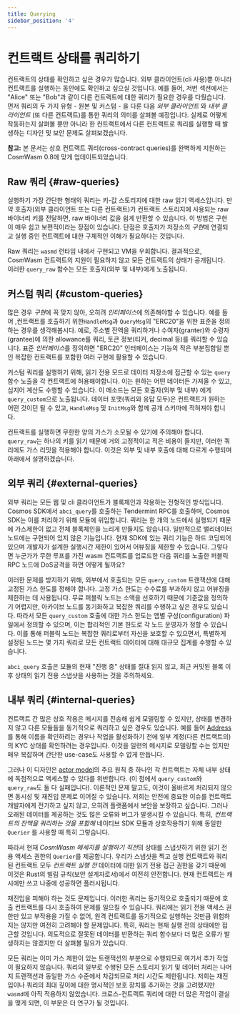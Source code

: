 ```yaml
---
title: Querying
sidebar_position: '4'
---
```


# 컨트랙트 상태를 쿼리하기

컨트랙트의 상태를 확인하고 싶은 경우가 많습니다. 외부 클라이언트(cli 사용)뿐 아니라 컨트랙트를 실행하는 동안에도 확인하고 싶으실 것입니다. 예를 들어, 저번 섹션에서는 "Alice" 또는 "Bob"과 같이 다른 컨트랙트에 대한 쿼리가 필요한 경우를 다뤘습니다. 먼저 쿼리의 두 가지 유형 - 원본 및 커스텀 - 을 다룬 다음 *외부 클라이언트* 와 *내부 클라이언트* (또 다른 컨트랙트)를 통한 쿼리의 의미를 살펴볼 예정입니다. 실제로 어떻게 작동하는지 살펴볼 뿐만 아니라 한 컨트랙트에서 다른 컨트랙트로 쿼리를 실행할 때 발생하는 디자인 및 보안 문제도 살펴보겠습니다.

**참고:** 본 문서는 상호 컨트랙트 쿼리(cross-contract queries)를 완벽하게 지원하는 CosmWasm 0.8에 맞게 업데이트되었습니다.

## Raw 쿼리 {#raw-queries}

실행하기 가장 간단한 형태의 쿼리는 키-값 스토리지에 대한 raw 읽기 액세스입니다. 만약 호출자(외부 클라이언트 또는 다른 컨트랙트)가 컨트랙트 스토리지에 사용되는 raw 바이너리 키를 전달하면, raw 바이너리 값을 쉽게 반환할 수 있습니다. 이 방법은 구현이 매우 쉽고 보편적이라는 장점이 있습니다. 단점은 호출자가 저장소의 *구현*에 연결되고 실행 중인 컨트랙트에 대한 구체적인 이해가 필요하다는 것입니다.

Raw 쿼리는 `wasmd` 런타임 내에서 구현되고 VM을 우회합니다. 결과적으로, CosmWasm 컨트랙트의 지원이 필요하지 않고 모든 컨트랙트의 상태가 공개됩니다. 이러한 `query_raw` 함수는 모든 호출자(외부 및 내부)에게 노출됩니다.

## 커스텀 쿼리 {#custom-queries}

많은 경우 *구현*에 꼭 맞지 않아, 오히려 *인터페이스*에 의존해야할 수 있습니다. 예를 들어 ,컨트랙트를 호출하기 위한`HandleMsg`과 `QueryMsg`의 "ERC20"을 위한 표준을 정의하는 경우를 생각해봅시다. 예로, 주소별 잔액을 쿼리하거나 수여자(granter)와 수령자(grantee)에 의한 allowance를 쿼리, 토큰 정보(티커, decimal 등)를 쿼리할 수 있습니다. 표준 *인터페이스*를 정의하면 "ERC20" 인터페이스는 기능의 작은 부분집합일 뿐인 복잡한 컨트랙트를 포함한 여러 구현에 활용할 수 있습니다.

커스텀 쿼리를 실행하기 위해, 읽기 전용 모드로 데이터 저장소에 접근할 수 있는 `query` 함수 노출을 각 컨트랙트에 허용해야합니다. 이는 원하는 어떤 데이터든 가져올 수 있고, 심지어 계산도 수행할 수 있습니다. 이 메소드는 모든 호출자(외부 및 내부) 에게 `query_custom`으로 노출됩니다. 데이터 포맷(쿼리와 응답 모두)은 컨트랙트가 원하는 어떤 것이던 될 수 있고, `HandleMsg` 및 `InitMsg`와 함께 공개 스키마에 적혀져야 합니다.

컨트랙트를 실행하면 무한한 양의 가스가 소모될 수 있기에 주의해야 합니다. `query_raw`는 하나의 키를 읽기 때문에 거의 고정적이고 적은 비용이 들지만, 이러한 쿼리에도 가스 리밋을 적용해야 합니다. 이것은 외부 및 내부 호출에 대해 다르게 수행되며 아래에서 설명하겠습니다.

## 외부 쿼리 {#external-queries}

외부 쿼리는 모든 웹 및 cli 클라이언트가 블록체인과 작용하는 전형적인 방식입니다. Cosmos SDK에서 `abci_query`를 호출하는 Tendermint RPC를 호출하며, Cosmos SDK는 이를 처리하기 위해 모듈에 위임합니다. 쿼리는 한 개의 노드에서 실행되기 때문에 가스제한이 없고 전체 블록체인을 느리게 만들지도 않습니다. 일반적으로 밸리데이터 노드에는 구현되어 있지 않은 기능입니다. 현재 SDK에 있는 쿼리 기능은 하드 코딩되어 있으며 개발자가 설계한 실행시간 제한이 있어서 어뷰징을 제한할 수 있습니다. 그렇다면 누군가가 무한 루프를 가진 wasm 컨트랙트를 업로드한 다음 쿼리를 노출한 퍼블릭 RPC 노드에 DoS공격을 하면 어떻게 될까요?

이러한 문제를 방지하기 위해, 외부에서 호출되는 모든 `query_custom` 트랜잭션에 대해 고정된 가스 한도를 정해야 합니다. 고정 가스 한도는 수수료를 부과하지 않고 어뷰징을 제한하는 데 사용됩니다. 무료 퍼블릭 노드는 소액을 선호하기 때문에 기준값을 정의하기 어렵지만, 아카이브 노드를 동기화하고 복잡한 쿼리를 수행하고 싶은 경우도 있습니다. 따라서 모든 `query_custom` 호출에 대한 가스 한도는 앱별 구성(configuration) 파일에서 정의할 수 있으며, 이는 합리적인 기본 한도로 각 노드 운영자가 정할 수 있습니다. 이를 통해 퍼블릭 노드는 복잡한 쿼리로부터 자신을 보호할 수 있으면서, 특별하게 설정된 노드는 몇 가지 쿼리로 모든 컨트랙트 데이터에 대해 대규모 집계를 수행할 수 있습니다.

`abci_query` 호출은 모듈의 현재 "진행 중" 상태를 절대 읽지 않고, 최근 커밋된 블록 이후 상태의 읽기 전용 스냅샷을 사용하는 것을 주의하세요.

## 내부 쿼리 {#internal-queries}

컨트랙트 간 많은 상호 작용은 메시지를 전송해 쉽게 모델링할 수 있지만, 상태를 변경하지 않고 다른 모듈들을 동기적으로 쿼리하고 싶은 경우도 있습니다. 예를 들어 [Address](03-addresses.md)를 통해 이름을 확인하려는 경우나 작업을 활성화하기 전에 일부 계정(다른 컨트랙트의)의 KYC 상태를 확인하려는 경우입니다. 이것을 일련의 메시지로 모델링할 수는 있지만 매우 복잡하며 간단한 use-case도 사용할 수 없게 만듭니다.

그러나 이 디자인은 [actor model](02-actor.md)의 주요 원칙 중 하나인 각 컨트랙트는 자체 내부 상태에 독점적으로 액세스할 수 있다를 위반합니다. (이 점에서 `query_custom`와 `query_raw`도 둘 다 실패입니다). 이론적인 문제 말고도, 이것이 올바르게 처리되지 않으면 동시성 및 재진입 문제로 이어질 수 있습니다. 저희는 안전에 중요한 이슈를 컨트랙트 개발자에게 전가하고 싶지 않고, 오히려 플랫폼에서 보안을 보장하고 싶습니다. 그러나 오래된 데이터를 제공하는 것도 많은 오류와 버그가 발생시킬 수 있습니다. 특히, *컨트랙트의 잔액을 쿼리하는 것을 포함해* 네이티브 SDK 모듈과 상호작용하기 위해 동일한 `Querier` 를 사용할 때 특히 그렇습니다.

따라서 현재 *CosmWasm 메세지를 실행하기 직전*의 상태를 스냅샷하기 위한 읽기 전용 액세스 권한의 `Querier`를 제공합니다. 우리가 스냅샷을 찍고 실행 컨트랙트와 쿼리된 컨트랙트 모두 *컨트랙트 실행 전* 데이터에 대한 읽기 전용 접근 권한을 갖기 때문에 이것은 Rust의 빌림 규칙(보안 설계자로서)에서 여전히 안전합니다. 현재 컨트랙트는 캐시에만 쓰고 나중에 성공하면 플러시됩니다.

재진입을 피해야 하는 것도 문제입니다. 이러한 쿼리는 동기적으로 호출되기 때문에 호출 컨트랙트를 다시 호출하여 문제를 일으킬 수 있습니다. 쿼리에는 읽기 전용 액세스 권한만 있고 부작용을 가질 수 없어, 원격 컨트랙트를 동기적으로 실행하는 것만큼 위험하지는 않지만 여전히 고려해야 할 문제입니다. 특히, 쿼리는 현재 실행 전의 상태에만 접근할 것입니다. 의도적으로 잘못된 데이터를 반환하는 쿼리 함수보다 더 많은 오류가 발생하지는 않겠지만 더 살펴볼 필요가 있습니다.

모든 쿼리는 이미 가스 제한이 있는 트랜잭션의 부분으로 수행되므로 여기서 추가 작업이 필요하지 않습니다. 쿼리의 일부로 수행된 모든 스토리지 읽기 및 데이터 처리는 나머지 트랜잭션과 동일한 가스 수준에서 차감되므로 처리 시간도 제한됩니다. 저희는 재진입이나 쿼리의 최대 깊이에 대한 명시적인 보호 장치를 추가하는 것을 고려했지만 `wasmd`에 아직 적용하지 않았습니다. 크로스-컨트랙트 쿼리에 대한 더 많은 작업이 결실을 맺게 되면, 이 부분은 더 연구가 될 것입니다.
